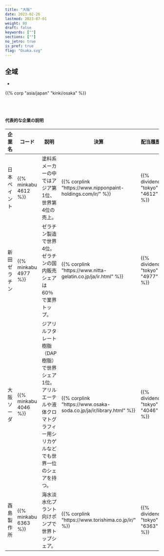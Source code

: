 ```yaml
---
title: "大阪"
date: 2023-02-26
lastmod: 2023-07-01
weight: 80
draft: false
keywords: [""]
sections: [""]
no_jetro: true
is_pref: true
flag: "Osaka.svg"
---
```



<div class="main-desciption country-description">
    <h2 class="section-title">全域</h2>
    <ul class="rule-list">
        <li></li>
    </ul>
    {{% corp "asia/japan" "kinki/osaka" %}}
</div>

<div class="container-corp mt-5" id="corp-desc" style="padding-top:50px">
    <h4 class="mb-4">代表的な企業の説明</h4>
    <table class="table table-striped table-bordered">
        <thead class="table-light">
            <tr>
                <th scope="col" class="col-width-2">企業名</th>
                <th scope="col" class="col-width-1">コード</th>
                <th scope="col" class="col-width-7">説明</th>
                <th scope="col" class="col-width-05">決算</th>
                <th scope="col" class="col-width-05">配当履歴</th>
            </tr>
        </thead>
        <tbody class="corp-desc">
            <tr>
                <td>日本ペイント</td>
                <td>{{% minkabu 4612 %}}</td>
                <td>塗料系メーカーの中ではアジア第1位、世界第4位の売上。</td>
                <td>{{% corplink "https://www.nipponpaint-holdings.com/ir/" %}}</td>
                <td>{{% dividend "tokyo" "4612" %}}</td>
            </tr>
            <tr>
                <td>新田ゼラチン</td>
                <td>{{% minkabu 4977 %}}</td>
                <td>ゼラチン製造で世界4位。ゼラチンの国内販売シェアは60％で業界トップ。</td>
                <td>{{% corplink "https://www.nitta-gelatin.co.jp/ja/ir.html" %}}</td>
                <td>{{% dividend "tokyo" "4977" %}}</td>
            </tr>
            <tr>
                <td>大阪ソーダ</td>
                <td>{{% minkabu 4046 %}}</td>
                <td>ジアリルフタレート樹脂（DAP樹脂）で世界シェア1位。アリルエーテルや液体クロマトグラフィー用シリカゲルなどでも世界一位のシェアを持つ。</td>
                <td>{{% corplink "https://www.osaka-soda.co.jp/ja/ir/library.html" %}}</td>
                <td>{{% dividend "tokyo" "4046" %}}</td>
            </tr>
            <tr>
                <td>酉島製作所</td>
                <td>{{% minkabu 6363 %}}</td>
                <td>海水淡水化プラント向けポンプで世界トップシェア。</td>
                <td>{{% corplink "https://www.torishima.co.jp/ir/" %}}</td>
                <td>{{% dividend "tokyo" "6363" %}}</td>
            </tr>
        </tbody>
    </table>
</div>